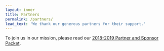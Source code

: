 ```yaml
---
layout: inner
title: Partners
permalink: /partners/
lead_text: 'We thank our generous partners for their support.'
---
```


To join us in our mission, please read our <a href="https://sdchessleague.org/img/sponsor/SD Chess League Partner Sponsor Packet.pdf" target="_blank">2018-2019 Partner and Sponsor Packet</a>.


<!--
<h1 id="platinum" style="color:#cdffff;text-align:center;" markdown="1">
  GRANDMASTER
</h1>


<h2 style="color:#ffb900;text-align:center;padding-top:35px;" markdown="1">
  MASTER
</h2>


<h3 style="color:#d0d0d0;text-align:center;padding-top:35px;" markdown="1">
  EXPERT
</h3>


<h4 style="color:#e78000;text-align:center;padding-top:35px;" markdown="1">
  PATZER
</h4>-->
